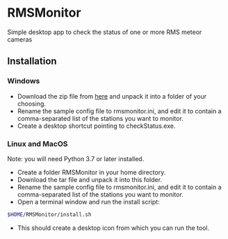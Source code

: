 # RMSMonitor
Simple desktop app to check the status of one or more RMS meteor cameras

## Installation
### Windows
* Download the zip file from [here](https://github.com/markmac99/RMSMonitor/releases) and unpack it into a folder of your choosing. 
* Rename the sample config file to rmsmonitor.ini, and edit it to contain a comma-separated list of the stations you want to monitor.
* Create a desktop shortcut pointing to checkStatus.exe.

### Linux and MacOS
Note: you will need Python 3.7 or later installed.
* Create a folder RMSMonitor in your home directory. 
* Download the tar file and unpack it into this folder. 
* Rename the sample config file to rmsmonitor.ini, and edit it to contain a comma-separated list of the stations you want to monitor.
* Open a terminal window and run the install script:
``` bash
$HOME/RMSMonitor/install.sh
```
* This should create a desktop icon from which you can run the tool. 
